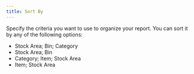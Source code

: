 ```yaml
---
title: Sort By
---
```



Specify the criteria you want to use to organize your report. You can  sort it by any of the following options:

- Stock Area; Bin;  Category
- Stock Area; Bin
- Category; Item;  Stock Area
- Item; Stock Area

